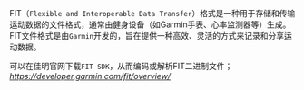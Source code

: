 FIT（`Flexible and Interoperable Data Transfer`）格式是一种用于存储和传输运动数据的文件格式，通常由健身设备（如Garmin手表、心率监测器等）生成。FIT文件格式是由`Garmin`开发的，旨在提供一种高效、灵活的方式来记录和分享运动数据。

可以在佳明官网下载`FIT SDK`，从而编码或解析FIT二进制文件；
*https://developer.garmin.com/fit/overview/*

